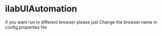 # ilabUIAutomation
if you want run in different browser please just Change the browser name in config.properties file
